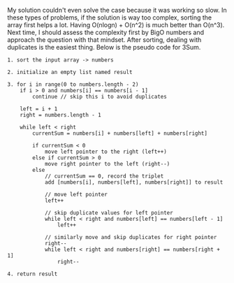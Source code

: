 My solution couldn't even solve the case because it was working so slow.
In these types of problems, if the solution is way too complex, sorting the
array first helps a lot. Having O(nlogn) + O(n^2) is much better than O(n^3).
Next time, I should assess the complexity first by BigO numbers and approach the question
with that mindset.
After sorting, dealing with duplicates is the easiest thing.
Below is the pseudo code for 3Sum.
```
1. sort the input array -> numbers

2. initialize an empty list named result

3. for i in range(0 to numbers.length - 2)
    if i > 0 and numbers[i] == numbers[i - 1]
        continue // skip this i to avoid duplicates

    left = i + 1
    right = numbers.length - 1

    while left < right
        currentSum = numbers[i] + numbers[left] + numbers[right]

        if currentSum < 0
            move left pointer to the right (left++)
        else if currentSum > 0
            move right pointer to the left (right--)
        else
            // currentSum == 0, record the triplet
            add [numbers[i], numbers[left], numbers[right]] to result

            // move left pointer
            left++

            // skip duplicate values for left pointer
            while left < right and numbers[left] == numbers[left - 1]
                left++

            // similarly move and skip duplicates for right pointer
            right--
            while left < right and numbers[right] == numbers[right + 1]
                right--

4. return result
```
